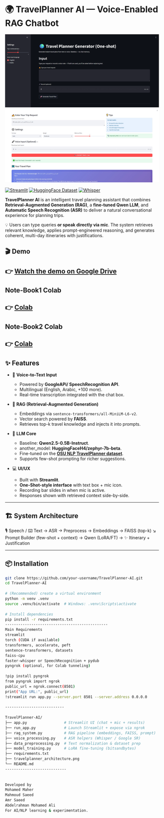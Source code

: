 # 🌍 TravelPlanner AI — Voice-Enabled RAG Chatbot

![TravelPlanner AI](data/ss_1.png)
![TravelPlanner AI](data/ss_2.jpg)

[![Streamlit](https://img.shields.io/badge/Streamlit-Voice%20Assistant-green?logo=streamlit)]()
[![HuggingFace Dataset](https://img.shields.io/badge/Dataset-TravelPlanner-orange?logo=huggingface)]()
[![Whisper](https://img.shields.io/badge/ASR-Whisper-blue?logo=openai)]()


**TravelPlanner AI** is an intelligent travel planning assistant that combines **Retrieval-Augmented Generation (RAG)**, a **fine-tuned Qwen LLM**, and **Automatic Speech Recognition (ASR)** to deliver a natural conversational experience for planning trips.

💡 Users can type queries **or speak directly via mic**. The system retrieves relevant knowledge, applies prompt-engineered reasoning, and generates coherent, multi-day itineraries with justifications.


## 🎬 Demo
**👉 [Watch the demo on Google Drive](https://drive.google.com/drive/folders/1UDbOqPE_RFlPLKKdtfu6Qw3gjxWb5LEO?usp=sharing)**
---


## Note-Book1 Colab
**👉 [Colab](https://colab.research.google.com/drive/1elbaJdaQBlaFkHz_9r_CBugavxag9AcP?usp=sharing)**
---

## Note-Book2 Colab
**👉 [Colab](https://colab.research.google.com/drive/172EMHjNXYVbNFh88my7w87XKpvJyIQBe?usp=sharing)**
---

## ✨ Features

- 🎤 **Voice-to-Text Input**
  - Powered by **GoogleAPi/ SpeechRecognition API**.
  - Multilingual (English, Arabic, +100 more).
  - Real-time transcription integrated with the chat box.

- 🧠 **RAG (Retrieval-Augmented Generation)**
  - Embeddings via `sentence-transformers/all-MiniLM-L6-v2`.
  - Vector search powered by **FAISS**.
  - Retrieves top-k travel knowledge and injects it into prompts.

- 🤖 **LLM Core**
  - Baseline: **Qwen2.5-0.5B-Instruct**.
  - another_model: **HuggingFaceH4/zephyr-7b-beta**.
  - Fine-tuned on the **[OSU NLP TravelPlanner dataset](https://huggingface.co/datasets/osunlp/TravelPlanner)**.
  - Supports few-shot prompting for richer suggestions.

- 💻 **UI/UX**
  - Built with **Streamlit**.
  - **One-Shot-style interface** with text box + mic icon.
  - Recording bar slides in when mic is active.
  - Responses shown with retrieved context side-by-side.

---

## 🏗️ System Architecture
🎙️ Speech / ⌨️ Text → ASR → Preprocess → Embeddings → FAISS (top-k)
↘ Prompt Builder (few-shot + context)
→ Qwen (LoRA/FT) → ✨ Itinerary + Justification


---

## 📦 Installation

```bash
git clone https://github.com/your-username/TravelPlanner-AI.git
cd TravelPlanner-AI

# (Recommended) create a virtual environment
python -m venv .venv
source .venv/bin/activate  # Windows: .venv\Scripts\activate

# Install dependencies
pip install -r requirements.txt
-----------------------------------------------
Main Requirements
streamlit
torch (CUDA if available)
transformers, accelerate, peft
sentence-transformers, datasets
faiss-cpu
faster-whisper or SpeechRecognition + pydub
pyngrok (optional, for Colab tunneling)

!pip install pyngrok
from pyngrok import ngrok
public_url = ngrok.connect(8501)
print("App URL:", public_url)
!streamlit run app.py --server.port 8501 --server.address 0.0.0.0

---------------------------

TravelPlanner-AI/
├── app.py                 # Streamlit UI (chat + mic + results)
├── run_app.py             # Launch Streamlit + expose via ngrok
├── rag_system.py          # RAG pipeline (embeddings, FAISS, prompt)
├── voice_processing.py    # ASR helpers (Whisper / Google SR)
├── data_preprocessing.py  # Text normalization & dataset prep
├── model_training.py      # LoRA fine-tuning (bitsandbytes)
├── requirements.txt
├── travelplanner_architecture.png
└── README.md
----------------------------


Developed by
Mohamed Maher 
Mahmoud Saeed 
Amr Saeed 
Abdelrahman Mohamed Ali 
For AI/NLP learning & experimentation.
